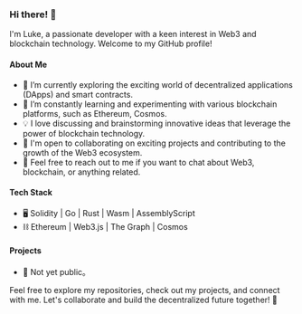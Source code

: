 ### Hi there! 👋

I'm Luke, a passionate developer with a keen interest in Web3 and blockchain technology. Welcome to my GitHub profile!

#### About Me

- 🌱 I’m currently exploring the exciting world of decentralized applications (DApps) and smart contracts.
- 🔭 I’m constantly learning and experimenting with various blockchain platforms, such as Ethereum, Cosmos.
- 💡 I love discussing and brainstorming innovative ideas that leverage the power of blockchain technology.
- 👯 I'm open to collaborating on exciting projects and contributing to the growth of the Web3 ecosystem.
- 💬 Feel free to reach out to me if you want to chat about Web3, blockchain, or anything related.

#### Tech Stack

- 🖥️ Solidity | Go | Rust | Wasm | AssemblyScript
- ⛓️ Ethereum | Web3.js | The Graph | Cosmos

#### Projects

- 🌟 Not yet public。

Feel free to explore my repositories, check out my projects, and connect with me. Let's collaborate and build the decentralized future together! 🚀

